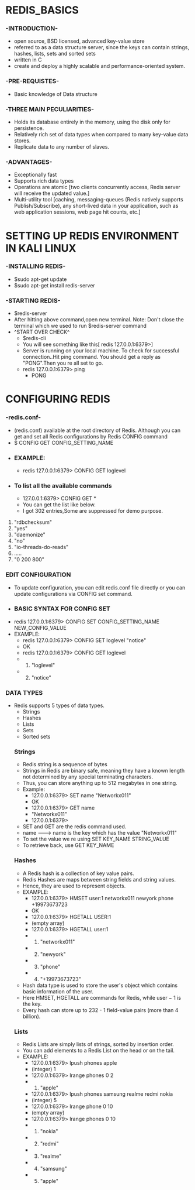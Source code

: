 # REDIS_BASICS
### -INTRODUCTION-
  * open source, BSD licensed, advanced key-value store
  * referred to as a data structure server, since the keys can contain strings, hashes, lists, sets and sorted sets
  * written in C
  * create and deploy a highly scalable and performance-oriented system.
### -PRE-REQUISTES-
  * Basic knowledge of Data structure
### -THREE MAIN PECULIARITIES-
  * Holds its database entirely in the memory, using the disk only for persistence.
  * Relatively rich set of data types when compared to many key-value data stores.
  * Replicate data to any number of slaves.
### -ADVANTAGES-
  * Exceptionally fast
  * Supports rich data types
  * Operations are atomic [two clients concurrently access, Redis server will receive the updated value.]
  * Multi-utility tool [caching, messaging-queues (Redis natively supports Publish/Subscribe), any short-lived data in your application, such as web application sessions, web page hit counts, etc.]

# SETTING UP REDIS ENVIRONMENT IN KALI LINUX
### -INSTALLING REDIS-
  * $sudo apt-get update 
  * $sudo apt-get install redis-server
### -STARTING REDIS-
  * $redis-server
  * After hitting above command,open new terminal. Note: Don't close the terminal which we used to run $redis-server command
  * ^START OVER CHECK^
    - $redis-cli 
    - You will see something like this[ redis 127.0.0.1:6379>]
    - Server is running on your local machine. To check for successful connection..Hit ping command. You should get a reply as "PONG".Then you re all set to go.
    - redis 127.0.0.1:6379> ping 
      - PONG
# CONFIGURING REDIS 
### -redis.conf-
  * (redis.conf) available at the root directory of Redis. Although you can get and set all Redis configurations by Redis CONFIG command 
  * $ CONFIG GET CONFIG_SETTING_NAME
  * ### EXAMPLE:
    - redis 127.0.0.1:6379> CONFIG GET loglevel 
  * ### To list all the available commands
    - 127.0.0.1:6379> CONFIG GET *
    - You can get the list like below.
    - I got 302 entries,Some are suppressed for demo purpose.
  1) "rdbchecksum"
  2) "yes"
  3) "daemonize"
  4) "no"
  5) "io-threads-do-reads"
  6)  .....
  302) "0 200 800"
### EDIT CONFIGURATION
   * To update configuration, you can edit redis.conf file directly or you can update configurations via CONFIG set command.
   * ### BASIC SYNTAX FOR CONFIG SET
   * redis 127.0.0.1:6379> CONFIG SET CONFIG_SETTING_NAME NEW_CONFIG_VALUE
   * EXAMPLE:
     - redis 127.0.0.1:6379> CONFIG SET loglevel "notice" 
     - OK 
     - redis 127.0.0.1:6379> CONFIG GET loglevel  
     - 1) "loglevel" 
     - 2) "notice"
### DATA TYPES
* Redis supports 5 types of data types.
  - Strings
  - Hashes
  - Lists
  - Sets
  - Sorted sets
  ### Strings
    - Redis string is a sequence of bytes
    - Strings in Redis are binary safe, meaning they have a known length not determined by any special terminating characters.
    - Thus, you can store anything up to 512 megabytes in one string.
    * Example:
      - 127.0.0.1:6379> SET name "Networkx011"
      - OK
      - 127.0.0.1:6379> GET name
      - "Networkx011"
      - 127.0.0.1:6379>
     * SET and GET are the redis command used.
     * name ---> name is the key which has the value "Networkx011"
     * To set the value we re using SET KEY_NAME STRING_VALUE
     * To retrieve back, use GET KEY_NAME
  ### Hashes
     * A Redis hash is a collection of key value pairs.
     * Redis Hashes are maps between string fields and string values.
     * Hence, they are used to represent objects.
     * EXAMPLE:
       - 127.0.0.1:6379> HMSET user:1 networkx011 newyork phone +19973673723
       - OK
       - 127.0.0.1:6379> HGETALL USER:1
       - (empty array)
       - 127.0.0.1:6379> HGETALL user:1
       - 1) "networkx011"
       - 2) "newyork"
       - 3) "phone"
       - 4) "+19973673723"
     * Hash data type is used to store the user's object which contains basic information of the user.
     * Here HMSET, HGETALL are commands for Redis, while user − 1 is the key.
     * Every hash can store up to 232 - 1 field-value pairs (more than 4 billion).
    ### Lists
     * Redis Lists are simply lists of strings, sorted by insertion order.
     * You can add elements to a Redis List on the head or on the tail.
     * EXAMPLE:
       - 127.0.0.1:6379> lpush phones apple
       - (integer) 1
       - 127.0.0.1:6379> lrange phones 0 2
       - 1) "apple"
       - 127.0.0.1:6379> lpush phones samsung realme redmi nokia
       - (integer) 5
       - 127.0.0.1:6379> lrange phone 0 10
       - (empty array)
       - 127.0.0.1:6379> lrange phones 0 10
       - 1) "nokia"
       - 2) "redmi"
       - 3) "realme"
       - 4) "samsung"
       - 5) "apple"


